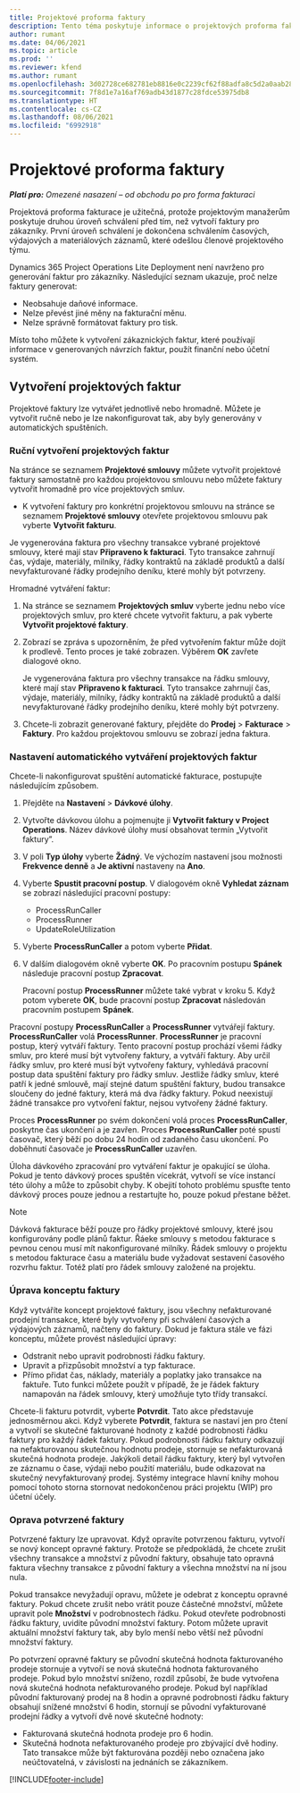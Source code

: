 ```yaml
---
title: Projektové proforma faktury
description: Tento téma poskytuje informace o projektových proforma fakturách v Project Operations.
author: rumant
ms.date: 04/06/2021
ms.topic: article
ms.prod: ''
ms.reviewer: kfend
ms.author: rumant
ms.openlocfilehash: 3d02728ce682781eb8816e0c2239cf62f88adfa8c5d2a0aab280be053c2a5ae6
ms.sourcegitcommit: 7f8d1e7a16af769adb43d1877c28fdce53975db8
ms.translationtype: HT
ms.contentlocale: cs-CZ
ms.lasthandoff: 08/06/2021
ms.locfileid: "6992918"
---
```

# <a name="proforma-project-pnvoices"></a>Projektové proforma faktury

_**Platí pro:** Omezené nasazení – od obchodu po pro forma fakturaci_

Projektová proforma fakturace je užitečná, protože projektovým manažerům poskytuje druhou úroveň schválení před tím, než vytvoří faktury pro zákazníky. První úroveň schválení je dokončena schválením časových, výdajových a materiálových záznamů, které odešlou členové projektového týmu.

Dynamics 365 Project Operations Lite Deployment není navrženo pro generování faktur pro zákazníky. Následující seznam ukazuje, proč nelze faktury generovat:

- Neobsahuje daňové informace.
- Nelze převést jiné měny na fakturační měnu.
- Nelze správně formátovat faktury pro tisk.

Místo toho můžete k vytvoření zákaznických faktur, které používají informace v generovaných návrzích faktur, použít finanční nebo účetní systém.

## <a name="creating-project-invoices"></a>Vytvoření projektových faktur

Projektové faktury lze vytvářet jednotlivě nebo hromadně. Můžete je vytvořit ručně nebo je lze nakonfigurovat tak, aby byly generovány v automatických spuštěních.

### <a name="manually-create-project-invoices"></a>Ruční vytvoření projektových faktur 

Na stránce se seznamem **Projektové smlouvy** můžete vytvořit projektové faktury samostatně pro každou projektovou smlouvu nebo můžete faktury vytvořit hromadně pro více projektových smluv.

   - K vytvoření faktury pro konkrétní projektovou smlouvu na stránce se seznamem **Projektové smlouvy** otevřete projektovou smlouvu pak vyberte **Vytvořit fakturu**.

   Je vygenerována faktura pro všechny transakce vybrané projektové smlouvy, které mají stav **Připraveno k fakturaci**. Tyto transakce zahrnují čas, výdaje, materiály, milníky, řádky kontraktů na základě produktů a další nevyfakturované řádky prodejního deníku, které mohly být potvrzeny.

Hromadné vytváření faktur:

1. Na stránce se seznamem **Projektových smluv** vyberte jednu nebo více projektových smluv, pro které chcete vytvořit fakturu, a pak vyberte **Vytvořit projektové faktury**.
2. Zobrazí se zpráva s upozorněním, že před vytvořením faktur může dojít k prodlevě. Tento proces je také zobrazen. Výběrem **OK** zavřete dialogové okno.

   Je vygenerována faktura pro všechny transakce na řádku smlouvy, které mají stav **Připraveno k fakturaci**. Tyto transakce zahrnují čas, výdaje, materiály, milníky, řádky kontraktů na základě produktů a další nevyfakturované řádky prodejního deníku, které mohly být potvrzeny.

3. Chcete-li zobrazit generované faktury, přejděte do **Prodej** \> **Fakturace** \> **Faktury**. Pro každou projektovou smlouvu se zobrazí jedna faktura.

### <a name="set-up-automated-creation-of-project-invoices"></a>Nastavení automatického vytváření projektových faktur 

Chcete-li nakonfigurovat spuštění automatické fakturace, postupujte následujícím způsobem.

1. Přejděte na **Nastavení** \> **Dávkové úlohy**.
2. Vytvořte dávkovou úlohu a pojmenujte ji **Vytvořit faktury v Project Operations**. Název dávkové úlohy musí obsahovat termín „Vytvořit faktury”.
3. V poli **Typ úlohy** vyberte **Žádný**. Ve výchozím nastavení jsou možnosti **Frekvence denně** a **Je aktivní** nastaveny na **Ano**.
4. Vyberte **Spustit pracovní postup**. V dialogovém okně **Vyhledat záznam** se zobrazí následující pracovní postupy:

    - ProcessRunCaller
    - ProcessRunner
    - UpdateRoleUtilization

5. Vyberte **ProcessRunCaller** a potom vyberte **Přidat**.
6. V dalším dialogovém okně vyberte **OK**. Po pracovním postupu **Spánek** následuje pracovní postup **Zpracovat**.

    Pracovní postup **ProcessRunner** můžete také vybrat v kroku 5. Když potom vyberete **OK**, bude pracovní postup **Zpracovat** následován pracovním postupem **Spánek**.

Pracovní postupy **ProcessRunCaller** a **ProcessRunner** vytvářejí faktury. **ProcessRunCaller** volá **ProcessRunner**. **ProcessRunner** je pracovní postup, který vytváří faktury. Tento pracovní postup prochází všemi řádky smluv, pro které musí být vytvořeny faktury, a vytváří faktury. Aby určil řádky smluv, pro které musí být vytvořeny faktury, vyhledává pracovní postup data spuštění faktury pro řádky smluv. Jestliže řádky smluv, které patří k jedné smlouvě, mají stejné datum spuštění faktury, budou transakce sloučeny do jedné faktury, která má dva řádky faktury. Pokud neexistují žádné transakce pro vytvoření faktur, nejsou vytvořeny žádné faktury.

Proces **ProcessRunner** po svém dokončení volá proces **ProcessRunCaller**, poskytne čas ukončení a je zavřen. Proces **ProcessRunCaller** poté spustí časovač, který běží po dobu 24 hodin od zadaného času ukončení. Po doběhnutí časovače je **ProcessRunCaller** uzavřen.

Úloha dávkového zpracování pro vytváření faktur je opakující se úloha. Pokud je tento dávkový proces spuštěn vícekrát, vytvoří se více instancí této úlohy a může to způsobit chyby. K obejití tohoto problému spusťte tento dávkový proces pouze jednou a restartujte ho, pouze pokud přestane běžet.

> [!NOTE]
> Dávková fakturace běží pouze pro řádky projektové smlouvy, které jsou konfigurovány podle plánů faktur. Řáeke smlouvy s metodou fakturace s pevnou cenou musí mít nakonfigurované milníky. Řádek smlouvy o projektu s metodou fakturace času a materiálu bude vyžadovat sestavení časového rozvrhu faktur. Totéž platí pro řádek smlouvy založené na projektu.      
 
### <a name="edit-a-draft-invoice"></a>Úprava konceptu faktury

Když vytváříte koncept projektové faktury, jsou všechny nefakturované prodejní transakce, které byly vytvořeny při schválení časových a výdajových záznamů, načteny do faktury. Dokud je faktura stále ve fázi konceptu, můžete provést následující úpravy:

- Odstranit nebo upravit podrobnosti řádku faktury.
- Upravit a přizpůsobit množství a typ fakturace.
- Přímo přidat čas, náklady, materiály a poplatky jako transakce na faktuře. Tuto funkci můžete použít v případě, že je řádek faktury namapován na řádek smlouvy, který umožňuje tyto třídy transakcí.

Chcete-li fakturu potvrdit, vyberte **Potvrdit**. Tato akce představuje jednosměrnou akci. Když vyberete **Potvrdit**, faktura se nastaví jen pro čtení a vytvoří se skutečné fakturované hodnoty z každé podrobnosti řádku faktury pro každý řádek faktury. Pokud podrobnosti řádku faktury odkazují na nefakturovanou skutečnou hodnotu prodeje, stornuje se nefakturovaná skutečná hodnota prodeje. Jakýkoli detail řádku faktury, který byl vytvořen ze záznamu o čase, výdaji nebo použití materiálu, bude odkazovat na skutečný nevyfakturovaný prodej. Systémy integrace hlavní knihy mohou pomocí tohoto storna stornovat nedokončenou práci projektu (WIP) pro účetní účely.

### <a name="correct-a-confirmed-invoice"></a>Oprava potvrzené faktury

Potvrzené faktury lze upravovat. Když opravíte potvrzenou fakturu, vytvoří se nový koncept opravné faktury. Protože se předpokládá, že chcete zrušit všechny transakce a množství z původní faktury, obsahuje tato opravná faktura všechny transakce z původní faktury a všechna množství na ní jsou nula.

Pokud transakce nevyžadují opravu, můžete je odebrat z konceptu opravné faktury. Pokud chcete zrušit nebo vrátit pouze částečné množství, můžete upravit pole **Množství** v podrobnostech řádku. Pokud otevřete podrobnosti řádku faktury, uvidíte původní množství faktury. Potom můžete upravit aktuální množství faktury tak, aby bylo menší nebo větší než původní množství faktury.

Po potvrzení opravné faktury se původní skutečná hodnota fakturovaného prodeje stornuje a vytvoří se nová skutečná hodnota fakturovaného prodeje. Pokud bylo množství sníženo, rozdíl způsobí, že bude vytvořena nová skutečná hodnota nefakturovaného prodeje. Pokud byl například původní fakturovaný prodej na 8 hodin a opravné podrobnosti řádku faktury obsahují snížené množství 6 hodin, stornují se původní vyfakturované prodejní řádky a vytvoří dvě nové skutečné hodnoty:

- Fakturovaná skutečná hodnota prodeje pro 6 hodin.
- Skutečná hodnota nefakturovaného prodeje pro zbývající dvě hodiny. Tato transakce může být fakturována později nebo označena jako neúčtovatelná, v závislosti na jednáních se zákazníkem.



[!INCLUDE[footer-include](../../includes/footer-banner.md)]
